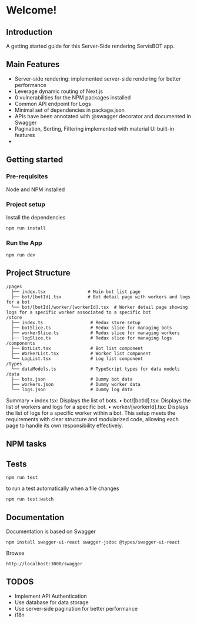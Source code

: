 # Welcome!

## Introduction

A getting started guide for this Server-Side rendering ServisBOT app.

## Main Features
* Server-side rendering: implemented server-side rendering for better performance
* Leverage dynamic routing of Next.js
* 0 vulnerabilities for the NPM packages installed
* Common API endpoint for Logs
* Minimal set of dependencies in package.json
* APIs have been annotated with @swagger decorator and documented in Swagger
* Pagination, Sorting, Filtering implemented with material UI built-in features
* 

## Getting started

### Pre-requisites

Node and NPM installed

### Project setup

Install the dependencies
```shell
npm run install
```

### Run the App
```shell
npm run dev
```

## Project Structure

```shell
/pages
  ├── index.tsx                # Main bot list page
  ├── bot/[botId].tsx          # Bot detail page with workers and logs for a bot
  └── bot/[botId]/worker/[workerId].tsx  # Worker detail page showing logs for a specific worker associated to a specific bot
/store
  ├── index.ts                  # Redux store setup
  ├── botSlice.ts               # Redux slice for managing bots
  ├── workerSlice.ts            # Redux slice for managing workers
  ├── logSlice.ts               # Redux slice for managing logs
/components
  ├── BotList.tsx               # Bot list component
  ├── WorkerList.tsx            # Worker list component
  └── LogList.tsx               # Log list component
/types
  └── dataModels.ts             # TypeScript types for data models
/data
  ├── bots.json                 # Dummy bot data
  ├── workers.json              # Dummy worker data
  └── logs.json                 # Dummy log data
```

Summary
•	index.tsx: Displays the list of bots.
•	bot/[botId].tsx: Displays the list of workers and logs for a specific bot.
•	worker/[workerId].tsx: Displays the list of logs for a specific worker within a bot.
This setup meets the requirements with clear structure and modularized code, allowing each page to handle its own responsibility effectively.



## NPM tasks

## Tests
```shell
npm run test
```

to run a test automatically when a file changes

```shell
npm run test:watch
```

## Documentation

Documentation is based on Swagger

```shell
npm install swagger-ui-react swagger-jsdoc @types/swagger-ui-react
```

Browse

```shell
http://localhost:3000/swagger
```

## TODOS

* Implement API Authentication
* Use database for data storage
* Use server-side pagination for better performance
* i18n